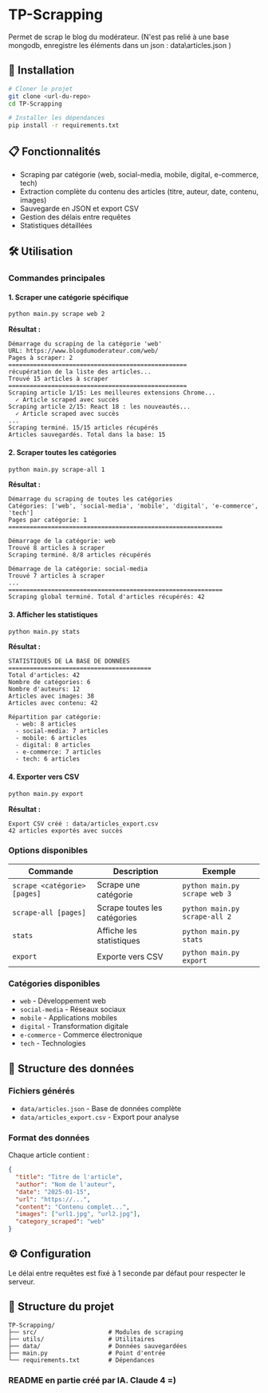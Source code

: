 # TP-Scrapping

Permet de scrap le blog du modérateur. (N'est pas relié à une base mongodb, enregistre les éléments dans un json : data\articles.json )

## 🚀 Installation

```bash
# Cloner le projet
git clone <url-du-repo>
cd TP-Scrapping

# Installer les dépendances
pip install -r requirements.txt
```

## 📋 Fonctionnalités

- Scraping par catégorie (web, social-media, mobile, digital, e-commerce, tech)
- Extraction complète du contenu des articles (titre, auteur, date, contenu, images)
- Sauvegarde en JSON et export CSV
- Gestion des délais entre requêtes
- Statistiques détaillées

## 🛠️ Utilisation

### Commandes principales

#### 1. Scraper une catégorie spécifique
```bash
python main.py scrape web 2
```
**Résultat :**
```
Démarrage du scraping de la catégorie 'web'
URL: https://www.blogdumoderateur.com/web/
Pages à scraper: 2
==================================================
récupération de la liste des articles...
Trouvé 15 articles à scraper
==================================================
Scraping article 1/15: Les meilleures extensions Chrome...
  ✓ Article scraped avec succès
Scraping article 2/15: React 18 : les nouveautés...
  ✓ Article scraped avec succès
...
Scraping terminé. 15/15 articles récupérés
Articles sauvegardés. Total dans la base: 15
```

#### 2. Scraper toutes les catégories
```bash
python main.py scrape-all 1
```
**Résultat :**
```
Démarrage du scraping de toutes les catégories
Catégories: ['web', 'social-media', 'mobile', 'digital', 'e-commerce', 'tech']
Pages par catégorie: 1
============================================================

Démarrage de la catégorie: web
Trouvé 8 articles à scraper
Scraping terminé. 8/8 articles récupérés

Démarrage de la catégorie: social-media
Trouvé 7 articles à scraper
...
============================================================
Scraping global terminé. Total d'articles récupérés: 42
```

#### 3. Afficher les statistiques
```bash
python main.py stats
```
**Résultat :**
```
STATISTIQUES DE LA BASE DE DONNÉES
========================================
Total d'articles: 42
Nombre de catégories: 6
Nombre d'auteurs: 12
Articles avec images: 38
Articles avec contenu: 42

Répartition par catégorie:
  - web: 8 articles
  - social-media: 7 articles
  - mobile: 6 articles
  - digital: 8 articles
  - e-commerce: 7 articles
  - tech: 6 articles
```

#### 4. Exporter vers CSV
```bash
python main.py export
```
**Résultat :**
```
Export CSV créé : data/articles_export.csv
42 articles exportés avec succès
```

### Options disponibles

| Commande | Description | Exemple |
|----------|-------------|---------|
| `scrape <catégorie> [pages]` | Scrape une catégorie | `python main.py scrape web 3` |
| `scrape-all [pages]` | Scrape toutes les catégories | `python main.py scrape-all 2` |
| `stats` | Affiche les statistiques | `python main.py stats` |
| `export` | Exporte vers CSV | `python main.py export` |

### Catégories disponibles
- `web` - Développement web
- `social-media` - Réseaux sociaux  
- `mobile` - Applications mobiles
- `digital` - Transformation digitale
- `e-commerce` - Commerce électronique
- `tech` - Technologies

## 📁 Structure des données

### Fichiers générés
- `data/articles.json` - Base de données complète
- `data/articles_export.csv` - Export pour analyse

### Format des données
Chaque article contient :
```json
{
  "title": "Titre de l'article",
  "author": "Nom de l'auteur", 
  "date": "2025-01-15",
  "url": "https://...",
  "content": "Contenu complet...",
  "images": ["url1.jpg", "url2.jpg"],
  "category_scraped": "web"
}
```

## ⚙️ Configuration

Le délai entre requêtes est fixé à 1 seconde par défaut pour respecter le serveur.

## 🔧 Structure du projet

```
TP-Scrapping/
├── src/                    # Modules de scraping
├── utils/                  # Utilitaires
├── data/                   # Données sauvegardées  
├── main.py                 # Point d'entrée
└── requirements.txt        # Dépendances
```

### README en partie créé par IA. Claude 4 =)